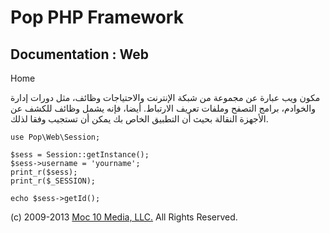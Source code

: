 Pop PHP Framework
=================

Documentation : Web
-------------------

Home

مكون ويب عبارة عن مجموعة من شبكة الإنترنت والاحتياجات وظائف، مثل دورات
إدارة والخوادم، برامج التصفح وملفات تعريف الارتباط. أيضا، فإنه يشمل
وظائف للكشف عن الأجهزة النقالة بحيث أن التطبيق الخاص بك يمكن أن تستجيب
وفقا لذلك.

    use Pop\Web\Session;

    $sess = Session::getInstance();
    $sess->username = 'yourname';
    print_r($sess);
    print_r($_SESSION);

    echo $sess->getId();

\(c) 2009-2013 [Moc 10 Media, LLC.](http://www.moc10media.com) All
Rights Reserved.
